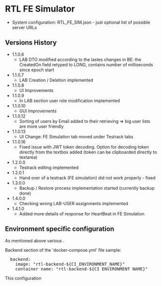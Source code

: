 # RTL FE Simulator  
- System configuration: RTL_FE_SIM.json - just optional list of possible server URLs

## Versions History  
- 1.1.0.6
    - LAB DTO modified according to the lastes changes in BE: the CreatedOn field retyped to LONG, contains number of milliseconds since epoch start
- 1.1.0.7
    - LAB Creation / Deletion implemented
- 1.1.0.8
    - UI Improvements
- 1.1.0.9
    - In LAB section user role modification implemented
- 1.1.0.10
    - GUI Improvements
- 1.1.0.12
    - Sorting of users by Email added to their retrieving => big user lists are more user friendly
- 1.1.0.13
    - UI Change: FE Simulation tab moved under Testrack tabs
- 1.1.0.16
    - Fixed issue with JWT token decoding. Option for decoding token directly from the textbox added (token can be clipboarded directly to textarea)
- 1.2.0.0
    - Testrack editing implemented
- 1.2.0.1
    - Hand over of a testrack (FE simulation) did not work properly - fixed
- 1.3.0.0
    - Backup / Restore process implementation started (currently backup done)
- 1.4.0.0
    - Checking wrong LAB-USER assignments implemented
- 1.4.1.0
    - Added more details of response for HeartBeat in FE Simulation
  

## Environment specific configuration  
As mentioned above various .

Backend section of the 'docker-compose.yml' file sample:

<pre>
  backend:  
    image: "rtl-backend-${CI_ENVIRONMENT_NAME}"  
    container_name: "rtl-backend-${CI_ENVIRONMENT_NAME}"  
</pre>

This configuration 

